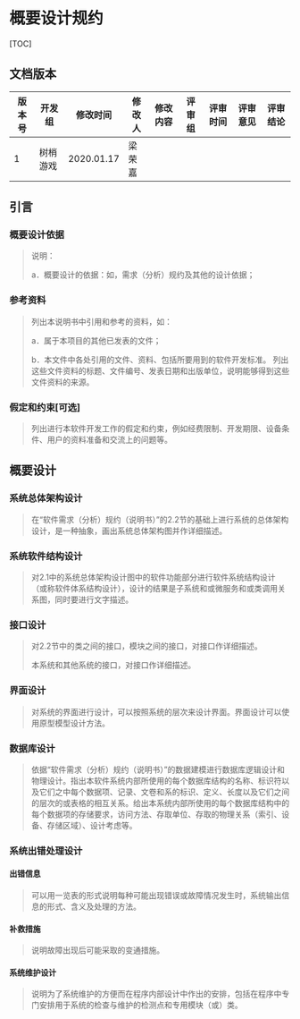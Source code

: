 # 概要设计规约

[TOC]

## 文档版本

| 版本号 | 开发组 | 修改时间 | 修改人 | 修改内容 | 评审组 | 评审时间 | 评审意见 | 评审结论 |
| ------ | ------ | -------- | ------ | ------ | -------- | -------- | -------- | -------- |
| 1 | 树梢游戏 | 2020.01.17 | 梁荣嘉 |        |          |          |||

## 引言

### 概要设计依据

> 说明： 
>
> a．概要设计的依据：如，需求（分析）规约及其他的设计依据；

### 参考资料 

> 列出本说明书中引用和参考的资料，如：
>
> a．属于本项目的其他已发表的文件；
>
> b．本文件中各处引用的文件、资料、包括所要用到的软件开发标准。 列出这些文件资料的标题、文件编号、发表日期和出版单位，说明能够得到这些文件资料的来源。

###  假定和约束[可选]

> 列出进行本软件开发工作的假定和约束，例如经费限制、开发期限、设备条件、用户的资料准备和交流上的问题等。

## 概要设计

### 系统总体架构设计 

> 在“软件需求（分析）规约（说明书）”的2.2节的基础上进行系统的总体架构设计，是一种抽象，画出系统总体架构图并作详细描述。

### 系统软件结构设计

> 对2.1中的系统总体架构设计图中的软件功能部分进行软件系统结构设计（或称软件体系结构设计），设计的结果是子系统和或微服务和或类调用关系图，同时要进行文字描述。

###  接口设计

> 对2.2节中的类之间的接口，模块之间的接口，对接口作详细描述。
>
> 本系统和其他系统的接口，对接口作详细描述。

### 界面设计

> 对系统的界面进行设计，可以按照系统的层次来设计界面。界面设计可以使用原型模型设计方法。

### 数据库设计

> 依据“软件需求（分析）规约（说明书）”的数据建模进行数据库逻辑设计和物理设计。指出本软件系统内部所使用的每个数据库结构的名称、标识符以及它们之中每个数据项、记录、文卷和系的标识、定义、长度以及它们之间的层次的或表格的相互关系。给出本系统内部所使用的每个数据库结构中的每个数据项的存储要求，访问方法、存取单位、存取的物理关系（索引、设备、存储区域）、设计考虑等。

### 系统出错处理设计

#### 出错信息

> 可以用一览表的形式说明每种可能出现错误或故障情况发生时，系统输出信息的形式、含义及处理的方法。

#### 补救措施

> 说明故障出现后可能采取的变通措施。

#### 系统维护设计

> 说明为了系统维护的方便而在程序内部设计中作出的安排，包括在程序中专门安排用于系统的检查与维护的检测点和专用模块（或）类。